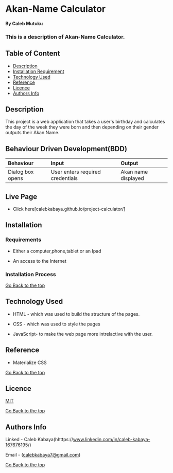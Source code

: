 # Akan-Name Calculator


#### By Caleb Mutuku

### This is a description of Akan-Name Calculator.

## Table of Content

+ [Description](#description)
+ [Installation Requirement](#Installation)
+ [Technology Used](#technology-used)
+ [Reference](#reference)
+ [Licence](#licence)
+ [Authors Info](#author-Info)

## Description
<p>This project is a web application that takes a user's birthday and calculates the day of the week they were born and then depending on their gender outputs their Akan Name. 
</p>

## Behaviour Driven Development(BDD)
|Behaviour| Input| Output|
|:--------|:-----|:------|
|Dialog box opens| User enters required credentials| Akan name displayed|
## Live Page 
* Click here[calebkabaya.github.io/project-calculator/]
## Installation

### Requirements

* Either a computer,phone,tablet or an Ipad

* An access to the Internet

### Installation Process

[Go Back to the top](#portfolio)
## Technology Used
* HTML - which was used to build the structure of the pages.

* CSS - which was used to style the pages
* JavaScript- to make the web page more intrelactive with the user.

## Reference
* Materialize CSS

[Go Back to the top](#portfolio)

## Licence

[MIT](LICENSE)


[Go Back to the top](#portfolio)

## Authors Info
Linked - Caleb Kabaya(hhttps://www.linkedin.com/in/caleb-kabaya-167676195/)

Email - (calebkabaya7@gmail.com)

[Go Back to the top](#portfolio)